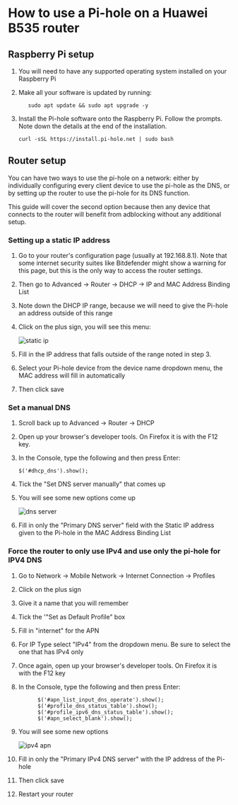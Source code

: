 # How to use a Pi-hole on a Huawei B535 router

## Raspberry Pi setup

1. You will need to have any supported operating system installed on your Raspberry Pi

2. Make all your software is updated by running:
   
   ```shell
      sudo apt update && sudo apt upgrade -y
   ```

3. Install the Pi-hole software onto the Raspberry Pi. Follow the prompts. Note down the details at the end of the installation.
   
   ```shell
   curl -sSL https://install.pi-hole.net | sudo bash
   ```

## Router setup

You can have two ways to use the pi-hole on a network: either by individually configuring every client device to use the pi-hole as the DNS, or by setting up the router to use the pi-hole for its DNS function. 

This guide will cover the second option because then any device that connects to the router will benefit from adblocking without any additional setup.

### Setting up a static IP address

1. Go to your router's configuration page (usually at 192.168.8.1). Note that some internet security suites like Bitdefender might show a warning for this page, but this is the only way to access the router settings.

2. Then go to Advanced -> Router -> DHCP -> IP and MAC Address Binding List

3. Note down the DHCP IP range, because we will need to give the Pi-hole an address outside of this range

4. Click on the plus sign, you will see this menu:
   
   ![static ip](https://github.com/Dafterfly/Pi-hole-info/assets/17124333/acaac3a8-df0b-4248-ba08-414926c319f7)

5. Fill in the IP address that falls outside of the range noted in step 3. 

6. Select your Pi-hole device from the device name dropdown menu, the MAC address will fill in automatically

7. Then click save
   
### Set a manual DNS

1. Scroll back up to Advanced -> Router -> DHCP

2. Open up your browser's developer tools. On Firefox it is with the F12 key.

3. In the Console, type the following and then press Enter:
   
   ```shell
   $('#dhcp_dns').show();
   ```

4. Tick the "Set DNS server manually" that comes up

5. You will see some new options come up
   
   ![dns server](https://github.com/Dafterfly/Pi-hole-info/assets/17124333/8fc78817-18ab-41f2-b194-6b6a7b2ce03a)

6. Fill in only the "Primary DNS server" field with the Static IP address given to the Pi-hole in the MAC Address Binding List
   
### Force the router to only use IPv4 and use only the pi-hole for IPV4 DNS

1. Go to Network -> Mobile Network -> Internet Connection -> Profiles

2. Click on the plus sign

3. Give it a name that you will remember

4. Tick the  '"Set as Default Profile" box

5. Fill in "internet" for the APN

6. For IP Type select "IPv4" from the dropdown menu. Be sure to select the one that has IPv4 only

7. Once again, open up your browser's developer tools. On Firefox it is with the F12 key

8. In the Console, type the following and then press Enter:
   
   ```shell
         $('#apn_list_input_dns_operate').show();
         $('#profile_dns_status_table').show();
         $('#profile_ipv6_dns_status_table').show();
         $('#apn_select_blank').show();
   ```

9. You will see some new options
   
   ![ipv4 apn](https://github.com/Dafterfly/Pi-hole-info/assets/17124333/2dd9612f-abdb-440c-bb3a-92e3e73a2073)

10. Fill in only the "Primary IPv4 DNS server" with the IP address of the Pi-hole

11. Then click save

12. Restart your router
